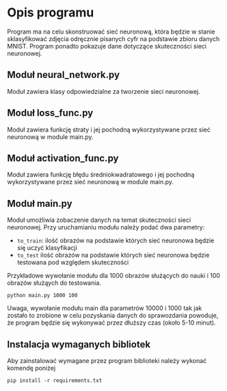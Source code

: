 # Opis programu
Program ma na celu skonstruować sieć neuronową, która będzie w stanie sklasyfikować zdjęcia odręcznie pisanych cyfr na podstawie zbioru danych MNIST. Program ponadto pokazuje dane dotyczące skuteczności sieci neuronowej.

## Moduł neural_network.py
Moduł zawiera klasy odpowiedzialne za tworzenie sieci neuronowej.

## Moduł loss_func.py
Moduł zawiera funkcję straty i jej pochodną wykorzystywane przez sieć neuronową w module main.py.

## Moduł activation_func.py
Moduł zawiera funkcję błędu średniokwadratowego i jej pochodną wykorzystywane przez sieć neuronową w module main.py.

## Moduł main.py
Moduł umożliwia zobaczenie danych na temat skuteczności sieci neuronowej.
Przy uruchamianiu modułu należy podać dwa parametry:
- `to_train`: ilość obrazów na podstawie których sieć neuronowa będzie się uczyć klasyfikacji
- `to_test` ilość obrazów na podstawie których sieć neuronowa będzie testowana pod względem skuteczności

Przykładowe wywołanie modułu dla 1000 obrazów służących do nauki i 100 obrazów służąych do testowania.
```
python main.py 1000 100
```
Uwaga, wywołanie modułu main dla parametrów 10000 i 1000 tak jak zostało to zrobione w celu pozyskania danych do sprawozdania powoduje, że program będzie się wykonywać przez dłuższy czas (około 5-10 minut).

## Instalacja wymaganych bibliotek
Aby zainstalować wymagane przez program biblioteki należy wykonać komendę poniżej
```
pip install -r requirements.txt
```